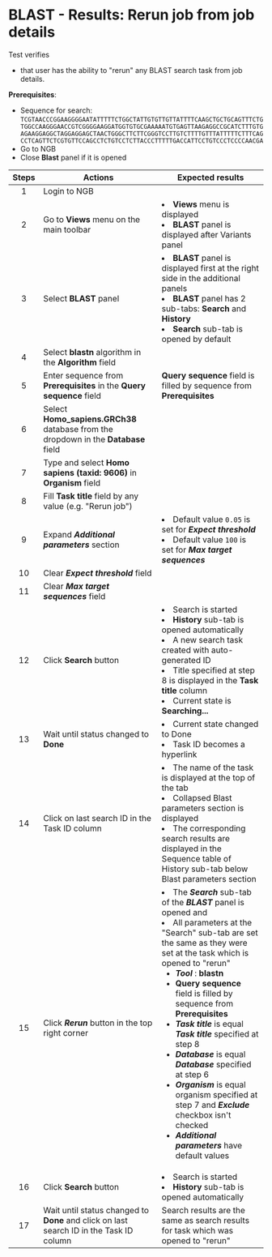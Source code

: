 # BLAST - Results: Rerun job from job details
Test verifies
 - that user has the ability to "rerun" any BLAST search task from job details.

**Prerequisites**:
 - Sequence for search:
 `TCGTAACCCGGAAGGGGAATATTTTTCTGGCTATTGTGTTGTTATTTTCAAGCTGCTGCAGTTTCTGTGGCCAAGGGAACCGTCGGGGAAGGATGGTGTGCGAAAAATGTGAGTTAAGAGGCCGCATCTTTGTGAGAAGGAGGCTAGGAGGAGCTAACTGGGCTTCTTCGGGTCCTTGTCTTTTGTTTATTTTTCTTTCAGCCTCAGTTCTCGTGTTCCAGCCTCTGTCCTCTTACCCTTTTTGACCATTCCTGTCCCTCCCCAACGA`
 - Go to NGB
 - Close **Blast** panel if it is opened

| Steps | Actions | Expected results |
| :---: | --- | --- |
| 1 | Login to NGB | |
| 2 | Go to  **Views** menu on the main toolbar| <li> **Views** menu is displayed <li> **BLAST** panel is displayed after Variants panel|
| 3 | Select **BLAST** panel | <li>**BLAST** panel is displayed first at the right side in the additional panels <li> **BLAST** panel has 2 sub-tabs: **Search** and **History** <li> **Search** sub-tab is opened by default  |
| 4 | Select **blastn** algorithm in the **Algorithm** field |  |
| 5 | Enter sequence from **Prerequisites** in the **Query sequence** field | **Query sequence** field is filled by sequence from **Prerequisites**|
| 6 | Select **Homo_sapiens.GRCh38** database from the dropdown in the **Database** field||
| 7 | Type and select **Homo sapiens (taxid: 9606)** in **Organism** field| |
| 8 | Fill **Task title** field by any value (e.g. "Rerun job")  | |
| 9 | Expand ***Additional parameters*** section | <li> Default value `0.05` is set for ***Expect threshold*** <li> Default value `100` is set for  ***Max target sequences*** |
| 10 | Clear ***Expect threshold*** field |  |
| 11 | Clear ***Max target sequences*** field |  |
| 12 | Click **Search** button|  <li> Search is started <li> **History** sub-tab is opened automatically <li> A new search task created with auto-generated ID <li>  Title specified at step 8 is displayed in the **Task title** column <li> Current state is **Searching...** |
| 13 | Wait until status changed to **Done** | <li>Current state changed to Done <li> Task ID becomes a hyperlink |
| 14 | Click on last search ID in the Task ID column | <li> The name of the task is displayed at the top of the tab <li> Collapsed Blast parameters section is displayed <li> The corresponding search results are displayed in the Sequence table of History sub-tab below Blast parameters section |
| 15 | Click ***Rerun*** button in the top right corner | <li>The ***Search*** sub-tab of the ***BLAST*** panel is opened and <li> All parameters at the "Search" sub-tab are set the same as they were set at the task which is opened to "rerun" <ul><li>***Tool*** : **blastn** <li> **Query sequence** field is filled by sequence from **Prerequisites** <li> ***Task title*** is equal ***Task title*** specified at step 8 <li> ***Database***  is equal ***Database*** specified at step 6 <li> ***Organism*** is equal organism specified at step 7 and ***Exclude*** checkbox isn't checked <li> ***Additional parameters*** have default values |
| 16 | Click **Search** button|  <li> Search is started <li> **History** sub-tab is opened automatically |
| 17 | Wait until status changed to **Done** and click on last search ID in the Task ID column | Search results are the same as search results for task which was opened to "rerun" |